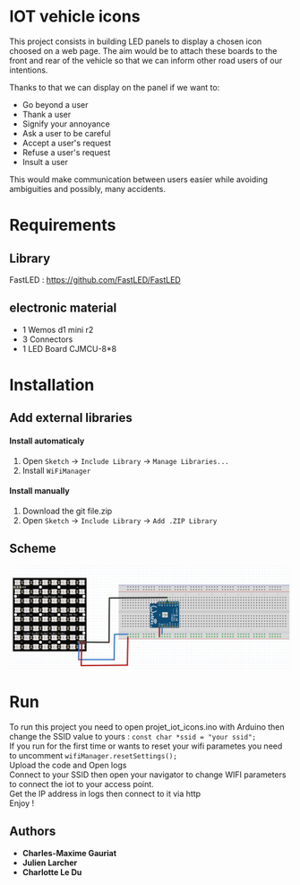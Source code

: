 # IOT vehicle icons

<p>
This project consists in building LED panels to display a chosen icon choosed on a web page. 
The aim would be to attach these boards to the front and rear of the vehicle so that we can inform other road users of our intentions. 

Thanks to that we can display on the panel if we want to:
<ul>
<li>Go beyond a user</li>
<li>Thank a user</li>
<li>Signify your annoyance</li>
<li>Ask a user to be careful</li>
<li>Accept a user's request</li>
<li>Refuse a user's request</li>
<li>Insult a user</li>
</ul>
This would make communication between users easier while avoiding ambiguities and possibly, many accidents. 
</p>

# Requirements
## Library
FastLED : https://github.com/FastLED/FastLED

## electronic material
<ul>
<li>1 Wemos d1 mini r2</li>
<li>3 Connectors</li>
<li> 1 LED Board CJMCU-8*8</li>
</ul>

# Installation

## Add external libraries
#### Install automaticaly
1. Open `Sketch` -> `Include Library` -> `Manage Libraries...`
2. Install `WiFiManager`

#### Install manually
1. Download the git file.zip
2. Open `Sketch` -> `Include Library` -> `Add .ZIP Library`

## Scheme
![Circuit](https://github.com/LarcherJulien/IOT_vehicle_icons/blob/master/scheme.PNG?raw=true "Title")

# Run
To run this project you need to open projet_iot_icons.ino with Arduino then 
<br/>change the SSID value to yours : `const char *ssid = "your ssid";`
<br/>If you run for the first time or wants to reset your wifi parametes you need to uncomment `wifiManager.resetSettings();`
<br/>Upload the code and Open logs
<br/>Connect to your SSID then open your navigator to change WIFI parameters to connect the iot to your access point.
<br/>Get the IP address in logs then connect to it via http
<br/>Enjoy !
  
## Authors

* **Charles-Maxime Gauriat**
* **Julien Larcher**
* **Charlotte Le Du**
